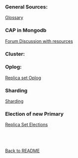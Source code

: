 ### General Sources: 	
[Glossary](https://www.mongodb.com/docs/manual/reference/glossary/)

### CAP in Mongodb
[Forum Discussion with resources](https://www.mongodb.com/community/forums/t/q-about-mongodbs-cap/150499/2)


### Cluster:
 [](https://www.mongodb.com/resources/products/fundamentals/clusters)
 [](	https://www.mongodb.com/resources/products/fundamentals/mongodb-cluster-setup)
### Oplog:
[Replica set Oplog](https://www.mongodb.com/docs/manual/core/replica-set-oplog/)
### Sharding
[Sharding](https://www.mongodb.com/docs/manual/sharding/)

### Election of new Primary
[Replica Set Elections](https://www.mongodb.com/docs/manual/core/replica-set-elections/)
<br/><br/><br/><br/><br/>
[Back to README](https://github.com/AnnaZhakhyan/Databases2/blob/main/README.md)
